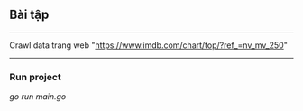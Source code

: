 ## Bài tập
***
Crawl data trang web "https://www.imdb.com/chart/top/?ref_=nv_mv_250"
***

### Run project 
*go run main.go*
